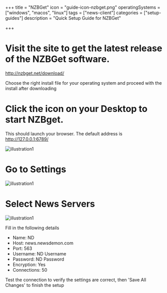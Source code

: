 +++
title = "NZBGet"
icon = "guide-icon-nzbget.png"
operatingSystems = ["windows", "macos", "linux"]
tags = ["news-client"]
categories = ["setup-guides"]
description = "Quick Setup Guide for NZBGet"

+++

<!--
front matter overview:
  categories: "setup-guides", or "walkthroughs"
  operatingSystems: valid: "windows", "macos", "linux", "android", and "ios"
  icon = "guide-icon-unknown.png" # 150x150 image to be shown in the index
-->

#  Visit the site to get the latest release of the NZBGet software.

http://nzbget.net/download/

Choose the right install file for your operating system and proceed with the install after downloading

#  Click the icon on your Desktop to start NZBget.

This should launch your browser. The default address is http://127.0.0.1:6789/

![illustration1](/img/guides/nzbget/browser.png "Illustration 1.")

#  Go to Settings

![illustration1](/img/guides/nzbget/settings.png "Illustration 2.")

#  Select News Servers

![illustration1](/img/guides/nzbget/news_server.png "Illustration 3.")

Fill in the following details

* Name: ND
* Host: news.newsdemon.com
* Port: 563
* Username: ND Username
* Password: ND Password
* Encryption: Yes
* Connections: 50

Test the connection to verify the settings are correct, then 'Save All Changes' to finish the setup
